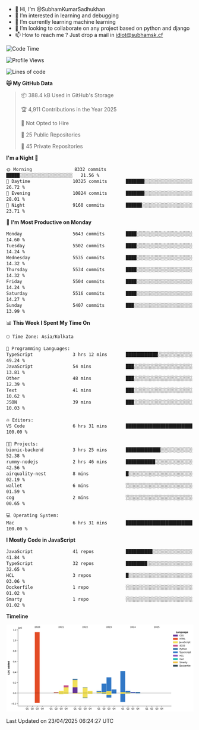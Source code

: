 - 👋 Hi, I’m @SubhamKumarSadhukhan
- 👀 I’m interested in learning and debugging
- 🌱 I’m currently learning machine learning
- 💞️ I’m looking to collaborate on any project based on python and django
- 📫 How to reach me ?
      Just drop a mail in idiot@subhamsk.cf

<!---
SubhamKumarSadhukhan/SubhamKumarSadhukhan is a ✨ special ✨ repository because its `README.md` (this file) appears on your GitHub profile.
You can click the Preview link to take a look at your changes.
--->


<!--START_SECTION:waka-->
![Code Time](http://img.shields.io/badge/Code%20Time-2%2C836%20hrs%2019%20mins-blue)

![Profile Views](http://img.shields.io/badge/Profile%20Views-1-blue)

![Lines of code](https://img.shields.io/badge/From%20Hello%20World%20I%27ve%20Written-2.8%20million%20lines%20of%20code-blue)

**🐱 My GitHub Data** 

> 📦 388.4 kB Used in GitHub's Storage 
 > 
> 🏆 4,911 Contributions in the Year 2025
 > 
> 🚫 Not Opted to Hire
 > 
> 📜 25 Public Repositories 
 > 
> 🔑 45 Private Repositories 
 > 
**I'm a Night 🦉** 

```text
🌞 Morning                8332 commits        █████░░░░░░░░░░░░░░░░░░░░   21.56 % 
🌆 Daytime                10325 commits       ███████░░░░░░░░░░░░░░░░░░   26.72 % 
🌃 Evening                10824 commits       ███████░░░░░░░░░░░░░░░░░░   28.01 % 
🌙 Night                  9160 commits        ██████░░░░░░░░░░░░░░░░░░░   23.71 % 
```
📅 **I'm Most Productive on Monday** 

```text
Monday                   5643 commits        ████░░░░░░░░░░░░░░░░░░░░░   14.60 % 
Tuesday                  5502 commits        ████░░░░░░░░░░░░░░░░░░░░░   14.24 % 
Wednesday                5535 commits        ████░░░░░░░░░░░░░░░░░░░░░   14.32 % 
Thursday                 5534 commits        ████░░░░░░░░░░░░░░░░░░░░░   14.32 % 
Friday                   5504 commits        ████░░░░░░░░░░░░░░░░░░░░░   14.24 % 
Saturday                 5516 commits        ████░░░░░░░░░░░░░░░░░░░░░   14.27 % 
Sunday                   5407 commits        ███░░░░░░░░░░░░░░░░░░░░░░   13.99 % 
```


📊 **This Week I Spent My Time On** 

```text
🕑︎ Time Zone: Asia/Kolkata

💬 Programming Languages: 
TypeScript               3 hrs 12 mins       ████████████░░░░░░░░░░░░░   49.24 % 
JavaScript               54 mins             ███░░░░░░░░░░░░░░░░░░░░░░   13.81 % 
Other                    48 mins             ███░░░░░░░░░░░░░░░░░░░░░░   12.39 % 
Text                     41 mins             ███░░░░░░░░░░░░░░░░░░░░░░   10.62 % 
JSON                     39 mins             ███░░░░░░░░░░░░░░░░░░░░░░   10.03 % 

🔥 Editors: 
VS Code                  6 hrs 31 mins       █████████████████████████   100.00 % 

🐱‍💻 Projects: 
bionic-backend           3 hrs 25 mins       █████████████░░░░░░░░░░░░   52.38 % 
rummy-nodejs             2 hrs 46 mins       ███████████░░░░░░░░░░░░░░   42.56 % 
airquality-nest          8 mins              █░░░░░░░░░░░░░░░░░░░░░░░░   02.19 % 
wallet                   6 mins              ░░░░░░░░░░░░░░░░░░░░░░░░░   01.59 % 
cog                      2 mins              ░░░░░░░░░░░░░░░░░░░░░░░░░   00.65 % 

💻 Operating System: 
Mac                      6 hrs 31 mins       █████████████████████████   100.00 % 
```

**I Mostly Code in JavaScript** 

```text
JavaScript               41 repos            ██████████░░░░░░░░░░░░░░░   41.84 % 
TypeScript               32 repos            ████████░░░░░░░░░░░░░░░░░   32.65 % 
HCL                      3 repos             █░░░░░░░░░░░░░░░░░░░░░░░░   03.06 % 
Dockerfile               1 repo              ░░░░░░░░░░░░░░░░░░░░░░░░░   01.02 % 
Smarty                   1 repo              ░░░░░░░░░░░░░░░░░░░░░░░░░   01.02 % 
```



**Timeline**

![Lines of Code chart](https://raw.githubusercontent.com/SubhamKumarSadhukhan/SubhamKumarSadhukhan/main/assets/bar_graph.png)


 Last Updated on 23/04/2025 06:24:27 UTC
<!--END_SECTION:waka-->
